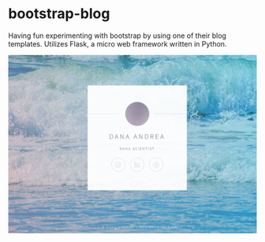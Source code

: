 # bootstrap-blog
Having fun experimenting with bootstrap by using one of their blog templates. 
Utilizes Flask, a micro web framework written in Python. 


![Image of Contact Card](https://github.com/dandrea1/flask-contact-card/blob/main/contact-card-img.jpg)
